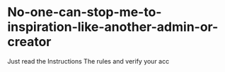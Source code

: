 # No-one-can-stop-me-to-inspiration-like-another-admin-or-creator
Just read the Instructions The rules and verify your acc 
